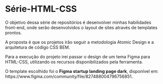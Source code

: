 # Série-HTML-CSS
  <p>
    O objetivo dessa série de repositórios   é desenvolver minhas habilidades   front-end, onde serão desenvolvidos o   layout de sites através de templates  prontos.
  </p>
  <p>
    A proposta é que os projetos irão   seguir a metodologia Atomic Design e a  arquitetura de código CSS BEM.
  </p>
  <p>
    Para a execução do projeto irei passar  o design de um tema Figma para   HTML-CSS, utilizando os recursos  disponibilizados pela ferramenta.
  </p>
  <p>
    O template escolhido foi o <b>Figma  startup landing page dark</b>, disponível  em: 
    https://www.figma.com/community/file/827488004796756851.
  </p>

   
